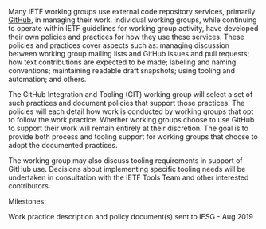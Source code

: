 Many IETF working groups use external code repository services, primarily
[GitHub](https://github.com/), in managing their work.  Individual working
groups, while continuing to operate within IETF guidelines for working group
activity, have developed their own policies and practices for how they use these
services.  These policies and practices cover aspects such as: managing
discussion between working group mailing lists and GitHub issues and pull
requests; how text contributions are expected to be made; labeling and naming
conventions; maintaining readable draft snapshots; using tooling and automation;
and others.

The GitHub Integration and Tooling (GIT) working group will select a set of such
practices and document policies that support those practices.  The policies will
each detail how work is conducted by working groups that opt to follow the work
practice.  Whether working groups choose to use GitHub to support their work
will remain entirely at their discretion.  The goal is to provide both process
and tooling support for working groups that choose to adopt the documented
practices.

The working group may also discuss tooling requirements in support of GitHub
use. Decisions about implementing specific tooling needs will be undertaken in
consultation with the IETF Tools Team and other interested contributors.

Milestones:

Work practice description and policy document(s) sent to IESG - Aug 2019
